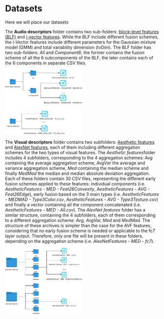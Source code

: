 # Datasets
Here we will place our datasets

The <b>Audio descriptors</b> folder contains two sub-folders: <a href="http://www.cp.jku.at/people/schedl/Research/Publications/pdf/seyerlehner_smc_2010.pdf" target="_blank">block-level features (BLF)</a> and <a href="http://www.cp.jku.at/people/schedl/Research/Publications/pdf/eghbal-zadeh_ismir_2015.pdf" target="_blank">i-vector features</a>. While the BLF include different fusion schemes, the i-Vector features include different parameters for the Gaussian mixture model (GMM) and total variability dimension (tvDim). The BLF folder has two sub-folders: <i>All</i> and <i>Component6</i>; the former contains the fusion scheme of all the 6 subcomponents of the BLF, the later contains each of the 6 components in separate CSV files.

<img src="Audio_folder.jpg" alt="MMTF-14K Audio" height="50%" width="50%">


The <b>Visual descriptors</b> folder contains two subfolders: <a href="https://peerj.com/articles/1390/" target="_blank">Aesthetic features</a> and <a href="https://papers.nips.cc/paper/4824-imagenet-classification-with-deep-convolutional-neural-networks.pdf" target="_blank">AlexNet features</a>, each of them including different aggregation schemes for the two types of visual features. The <i>Aesthetic features</i>folder includes 4 subfolders, corresponding to the 4 aggregation schemes: <i>Avg</i> containing the average aggregation scheme, <i>AvgVar</i> the average and variance aggregation scheme, <i>Med</i> containing the median scheme and finally <i>MedMad</i> the median and median absolute deviation aggregation. Each of these folders contain 30 CSV files, representing the different early fusion schemes applied to these features: individual components (i.e. <i>AestheticFeatures - MED - Feat26Convexity</i>, <i>AestheticFeatures - AVG - Feat26Edge</i>), early fusion based on the 3 main types (i.e. <i>AestheticFeatures - MEDMAD - Type3Color.csv</i>, <i>AestheticFeatures - AVG - Type3Texture.csv</i>) and finally a vector containing all the component concatenated (i.e. <i>AestheticFeatures - MED - All.csv</i>). The <i>AlexNet features</i> folder has a similar structure, containing the 4 subfolders, each of them corresponding to a different aggregation scheme: <i>Avg, AvgVar, Med</i> and <i>MedMad</i>. The structure of these archives is simpler than the case for the AVF features, considering that no early fusion scheme is needed or applicable to the fc7 layer output. Therefore, only one file will be present in these folders, depending on the aggregation scheme (i.e. <i>AlexNetFeatures - MED - fc7</i>).

<img src="Visual_features.jpg" alt="MMTF-14K Visual" height="50%" width="50%">

